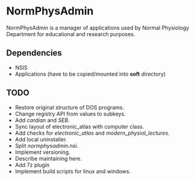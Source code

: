 # NormPhysAdmin

NormPhysAdmin is a manager of applications used by Normal Physiology Department
for educational and research purposes.

## Dependencies

- NSIS
- Applications (have to be copied/mounted into __soft__ directory)

## TODO

- Restore original structure of DOS programs.
- Change registry API from values to subkeys.
- Add _cardian_ and _SEB_.
- Sync layout of electronic_atlas with computer class.
- Add checks for _electronic_atlas_ and _modern_physiol_lectures_.
- Add local uninstaller.
- Split _normphysadmin.nsi_.
- Implement versioning.
- Describe maintaining here.
- Add 7z plugin
- Implement build scripts for linux and windows.
